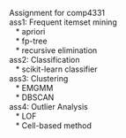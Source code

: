 Assignment for comp4331  
ass1: Frequent itemset mining  
	&nbsp;&nbsp;&nbsp;* apriori  
	&nbsp;&nbsp;&nbsp;* fp-tree  
	&nbsp;&nbsp;&nbsp;* recursive elimination  
ass2: Classification   
	&nbsp;&nbsp;&nbsp;* scikit-learn classifier  
ass3: Clustering  
	&nbsp;&nbsp;&nbsp;* EMGMM  
	&nbsp;&nbsp;&nbsp;* DBSCAN  
ass4: Outlier Analysis  
	&nbsp;&nbsp;&nbsp;* LOF  
	&nbsp;&nbsp;&nbsp;* Cell-based method  

